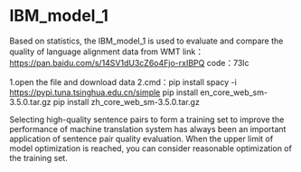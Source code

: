 # IBM_model_1
Based on statistics, the IBM_model_1 is used to evaluate and compare the quality of language alignment
data from WMT
link：https://pan.baidu.com/s/14SV1dU3cZ6o4Fjo-rxIBPQ 
code：73lc

1.open the file and download data
2.cmd：pip install spacy -i https://pypi.tuna.tsinghua.edu.cn/simple
       pip install en_core_web_sm-3.5.0.tar.gz
       pip install zh_core_web_sm-3.5.0.tar.gz




Selecting high-quality sentence pairs to form a training set to improve the performance of machine translation system has always been an important application of sentence pair quality evaluation. When the upper limit of model optimization is reached, you can consider reasonable optimization of the training set.
